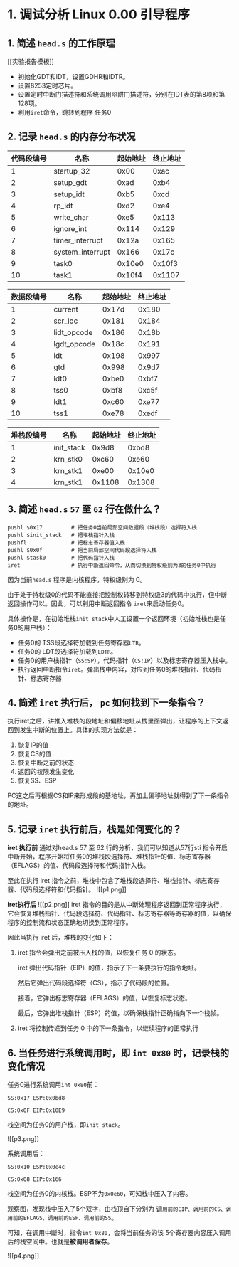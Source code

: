 
# 1. 调试分析 Linux 0.00 引导程序

## 1. 简述 `head.s` 的工作原理
[[实验报告模板]]
 - 初始化GDT和IDT，设置GDHR和IDTR。
- 设置8253定时芯片。
- 设置定时中断门描述符和系统调用陷阱门描述符，分别在IDT表的第8项和第128项。
- 利用`iret`命令，跳转到程序 任务0

## 2. 记录 `head.s` 的内存分布状况

| 代码段编号 | 名称               | 起始地址   | 终止地址   |
| ----- | ---------------- | ------ | ------ |
| 1     | startup_32       | 0x00   | 0xac   |
| 2     | setup_gdt        | 0xad   | 0xb4   |
| 3     | setup_idt        | 0xb5   | 0xcd   |
| 4     | rp_idt           | 0xd2   | 0xe4   |
| 5     | write_char       | 0xe5   | 0x113  |
| 6     | ignore_int       | 0x114  | 0x129  |
| 7     | timer_interrupt  | 0x12a  | 0x165  |
| 8     | system_interrupt | 0x166  | 0x17c  |
| 9     | task0            | 0x10e0 | 0x10f3 |
| 10    | task1            | 0x10f4 | 0x1107 |

| 数据段编号 | 名称          | 起始地址  | 终止地址  |
| ----- | ----------- | ----- | ----- |
| 1     | current     | 0x17d | 0x180 |
| 2     | scr_loc     | 0x181 | 0x184 |
| 3     | lidt_opcode | 0x186 | 0x18b |
| 4     | lgdt_opcode | 0x18c | 0x191 |
| 5     | idt         | 0x198 | 0x997 |
| 6     | gtd         | 0x998 | 0x9d7 |
| 7     | ldt0        | 0xbe0 | 0xbf7 |
| 8     | tss0        | 0xbf8 | 0xc5f |
| 9     | ldt1        | 0xc60 | 0xe77 |
| 10    | tss1        | 0xe78 | 0xedf |

| 堆栈段编号 | 名称         | 起始地址   | 终止地址   |
| ----- | ---------- | ------ | ------ |
| 1     | init_stack | 0x9d8  | 0xbd8  |
| 2     | krn_stk0   | 0xc60  | 0xe60  |
| 3     | krn_stk1   | 0xe00  | 0x10e0 |
| 4     | krn_stk1   | 0x1108 | 0x1308 |

## 3. 简述 `head.s` `57` 至 `62` 行在做什么？

```assembly
pushl $0x17			# 把任务0当前局部空间数据段（堆栈段）选择符入栈
pushl $init_stack 	# 把堆栈指针入栈
pushfl 				# 把标志寄存器值入栈
pushl $0x0f 		# 把当前局部空间代码段选择符入栈
pushl $task0 		# 把代码指针入栈
iret 				# 执行中断返回命令，从而切换到特权级别为3的任务0中执行
```

因为当前`head.s` 程序是内核程序，特权级别为 0。

由于处于特权级0的代码不能直接把控制权转移到特权级3的代码中执行，但中断返回操作可以。因此，可以利用中断返回指令 `iret`来启动任务0。

具体操作是，在初始堆栈`init_stack`中人工设置一个返回环境（初始堆栈也是任务0的用户栈）：

- 任务0的 TSS段选择符加载到任务寄存器`LTR`。
- 任务0的 LDT段选择符加载到`LDTR`。
- 任务0的用户栈指针（`SS:SP`），代码指针（`CS:IP`）以及标志寄存器压入栈中。
- 执行返回中断指令`iret`。弹出栈中内容，对应到任务0的堆栈指针、代码指针、标志寄存器

##  4. 简述 `iret` 执行后， `pc` 如何找到下一条指令？

执行iret之后，讲推入堆栈的段地址和偏移地址从栈里面弹出，让程序的上下文返回到发生中断的位置上。具体的实现方法就是：

1. 恢复IP的值
2. 恢复CS的值
3. 恢复中断之前的状态
4. 返回的权限发生变化
5. 恢复SS、ESP

PC这之后再根据CS和IP来形成段的基地址，再加上偏移地址就得到了下一条指令的地址。

## 5. 记录 `iret` 执行前后，栈是如何变化的？

**iret 执行前**
通过对head.s 57 至 62 行的分析，我们可以知道从57行sti 指令开启中断开始，程序开始将任务0的堆栈段选择符、堆栈指针的值、标志寄存器（EFLAGS）的值、代码段选择符和代码指针入栈。

至此在执行 iret 指令之前，堆栈中包含了堆栈段选择符、堆栈指针、标志寄存器、代码段选择符和代码指针。
![[p1.png]]

**iret执行后**
![[p2.png]]
iret 指令的目的是从中断处理程序返回到正常程序执行，它会恢复堆栈指针、代码段选择符、代码指针、标志寄存器等寄存器的值，以确保程序的控制流和状态正确地切换到正常程序。

因此当执行 iret 后，堆栈的变化如下：

1. iret 指令会弹出之前被压入栈的值，以恢复任务 0 的状态。

	iret 弹出代码指针（EIP）的值，指示了下一条要执行的指令地址。

	然后它弹出代码段选择符（CS），指示了代码段的位置。

	接着，它弹出标志寄存器（EFLAGS）的值，以恢复标志状态。

	最后，它弹出堆栈指针（ESP）的值，以确保栈指针正确指向下一个栈帧。

2. iret 将控制传递到任务 0 中的下一条指令，以继续程序的正常执行


## 6. 当任务进行系统调用时，即 `int 0x80` 时，记录栈的变化情况

任务0进行系统调用`int 0x80`前：

`SS:0x17 ESP:0x0bd8`

`CS:0x0F EIP:0x10E9`

栈空间为任务0的用户栈，即`init_stack`。

![[p3.png]]

系统调用后：

`SS:0x10 ESP:0x0e4c`

`CS:0x08 EIP:0x166`

栈空间为任务0的内核栈。ESP不为`0x0e60`，可知栈中压入了内容。

观察图，发现栈中压入了5个双字，由栈顶自下分别为 调`用前的EIP、调用前的CS、调用前的EFLAGS、调用前的ESP、调用前的SS`。

可知，在调用中断时，指令`int 0x80`，会将当前任务的该 5个寄存器内容压入调用后的栈空间中。也就是**被调用者保存**。

![[p4.png]]